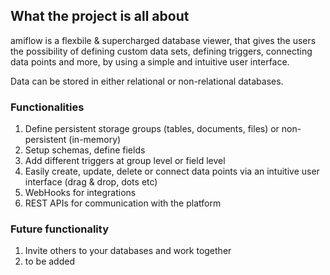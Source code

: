 ## What the project is all about

amiflow is a flexbile & supercharged database viewer, that gives the users the possibility of defining custom data sets, defining triggers, 
connecting data points and more, by using a simple and intuitive user interface.

Data can be stored in either relational or non-relational databases.

### Functionalities

1. Define persistent storage groups (tables, documents, files) or non-persistent (in-memory)
2. Setup schemas, define fields
3. Add different triggers at group level or field level
4. Easily create, update, delete or connect data points via an intuitive user interface (drag & drop, dots etc)
5. WebHooks for integrations
6. REST APIs for communication with the platform

### Future functionality

1. Invite others to your databases and work together 
2. to be added


